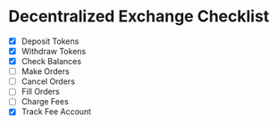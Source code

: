 # Decentralized Exchange Checklist

- [x] Deposit Tokens
- [x] Withdraw Tokens
- [x] Check Balances
- [ ] Make Orders
- [ ] Cancel Orders
- [ ] Fill Orders
- [ ] Charge Fees
- [x] Track Fee Account

